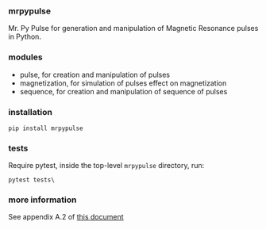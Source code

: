 ### mrpypulse

Mr. Py Pulse for generation and manipulation of Magnetic Resonance pulses in Python.

### modules

  - pulse, for creation and manipulation of pulses
  - magnetization, for simulation of pulses effect on magnetization
  - sequence, for creation and manipulation of sequence of pulses

### installation

```
pip install mrpypulse
```

### tests

Require pytest, inside the top-level `mrpypulse` directory, run:

```
pytest tests\
```
### more information

See appendix A.2 of [this document](https://ora.ox.ac.uk/objects/uuid:7678f91b-eb3d-45db-8eb0-55095c6819b4)